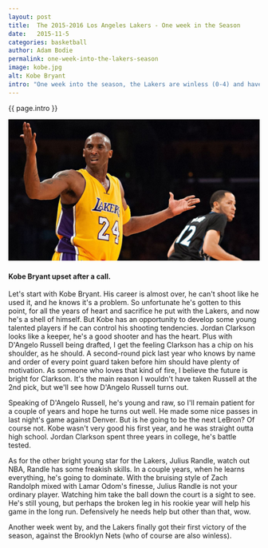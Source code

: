 ```yaml
---
layout: post
title:  The 2015-2016 Los Angeles Lakers - One week in the Season
date:   2015-11-5
categories: basketball
author: Adam Bodie
permalink: one-week-into-the-lakers-season
image: kobe.jpg
alt: Kobe Bryant
intro: "One week into the season, the Lakers are winless (0-4) and have not looked impressive as a whole.  Am I that surprised?  Of course not.  Does the Lakers future look bright?  I'd say yeah, not this year, but a couple years down the road, the Lakers will be contending again."
---
```


<div class="article">
<p>{{ page.intro }}</p>

<div class="blog-pic">
	<img src="/img/kobe.jpg" data-toggle="tooltip" title="Kobe Bryant upset after a call." class="image block img-responsive">
	<h4>Kobe Bryant upset after a call.</h4>
</div>


<p>Let's start with Kobe Bryant.  His career is almost over, he can't shoot like he used it, and he knows it's a problem.  So unfortunate he's gotten to this point, for all the years of heart and sacrifice he put with the Lakers, and now he's a shell of himself.  But Kobe has an opportunity to develop some young talented players if he can control his shooting tendencies.  Jordan Clarkson looks like a keeper, he's a good shooter and has the heart.  Plus with D'Angelo Russell being drafted, I get the feeling Clarkson has a chip on his shoulder, as he should.  A second-round pick last year who knows by name and order of every point guard taken before him should have plenty of motivation.  As someone who loves that kind of fire, I believe the future is bright for Clarkson.  It's the main reason I wouldn't have taken Russell at the 2nd pick, but we'll see how D'Angelo Russell turns out.</p>
<p>Speaking of D'Angelo Russell, he's young and raw, so I'll remain patient for a couple of years and hope he turns out well.  He made some nice passes in last night's game against Denver.  But is he going to be the next LeBron?  Of course not.  Kobe wasn't very good his first year, and he was straight outta high school.  Jordan Clarkson spent three years in college, he's battle tested.</p>
<p>As for the other bright young star for the Lakers, Julius Randle, watch out NBA, Randle has some freakish skills.  In a couple years, when he learns everything, he's going to dominate.  With the bruising style of Zach Randolph mixed with Lamar Odom's finesse, Julius Randle is not your ordinary player.  Watching him take the ball down the court is a sight to see.  He's still young, but perhaps the broken leg in his rookie year will help his game in the long run.  Defensively he needs help but other than that, wow.</p>
<p>Another week went by, and the Lakers finally got their first victory of the season, against the Brooklyn Nets (who of course are also winless).</p>
</div>